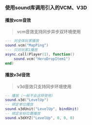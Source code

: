 ### 使用sound库调用引入的VCM、V3D

#### 播放vcm音效

> vcm音效支持同步异步双环境使用

```lua
--- 对全体玩家播放
sound.vcm("MapPing")
--- 只对玩家1播放
async.call(Player(1), function()
    sound.vcm("HeroDropItem1")
end)
```

#### 播放v3d音效

> v3d音效只支持同步环境使用

```lua
-- 播放（一般不会这样使用）
sound.v3d("LevelUp")
-- 绑定单位播放
sound.v3dUnit("LevelUp", bindUnit)
-- 绑定坐标位置播放
sound.v3dXYZ("LevelUp", 0, 0, 0)
```